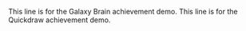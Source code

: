 This line is for the Galaxy Brain achievement demo.
This line is for the Quickdraw achievement demo.
